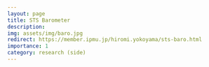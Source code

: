 ```yaml
---
layout: page
title: STS Barometer
description: 
img: assets/img/baro.jpg
redirect: https://member.ipmu.jp/hiromi.yokoyama/sts-baro.html
importance: 1
category: research (side)
---
```

